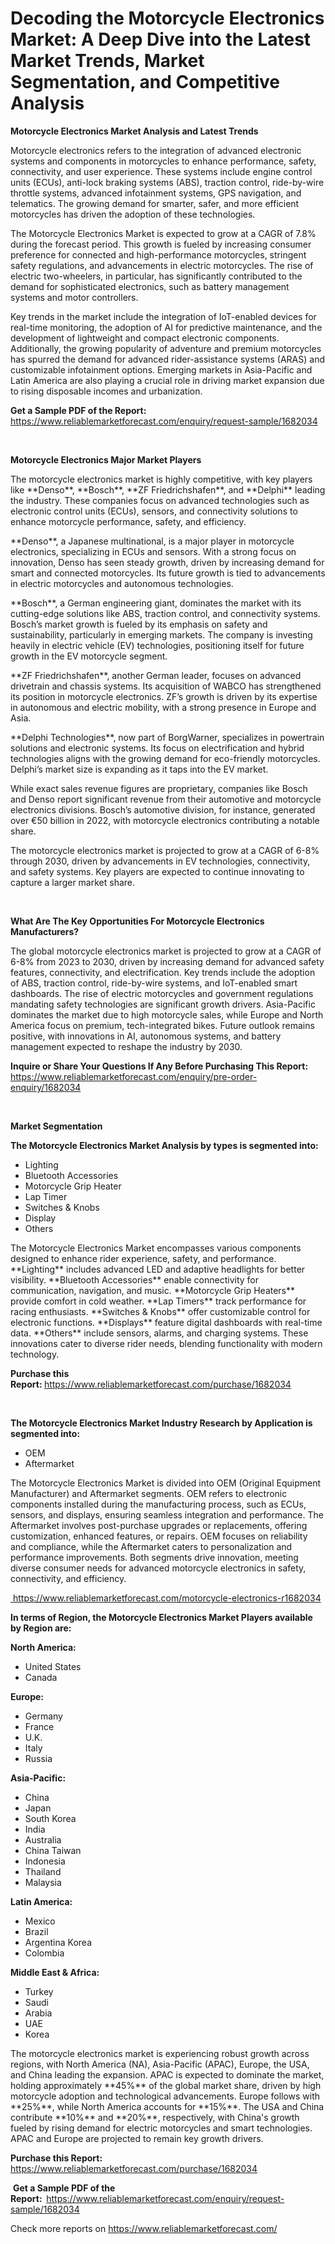 <p><h1>Decoding the Motorcycle Electronics Market: A Deep Dive into the Latest Market Trends, Market Segmentation, and Competitive Analysis</h1></p><p><strong>Motorcycle Electronics Market Analysis and Latest Trends</strong></p>
<p><p>Motorcycle electronics refers to the integration of advanced electronic systems and components in motorcycles to enhance performance, safety, connectivity, and user experience. These systems include engine control units (ECUs), anti-lock braking systems (ABS), traction control, ride-by-wire throttle systems, advanced infotainment systems, GPS navigation, and telematics. The growing demand for smarter, safer, and more efficient motorcycles has driven the adoption of these technologies.</p><p>The Motorcycle Electronics Market is expected to grow at a CAGR of 7.8% during the forecast period. This growth is fueled by increasing consumer preference for connected and high-performance motorcycles, stringent safety regulations, and advancements in electric motorcycles. The rise of electric two-wheelers, in particular, has significantly contributed to the demand for sophisticated electronics, such as battery management systems and motor controllers.</p><p>Key trends in the market include the integration of IoT-enabled devices for real-time monitoring, the adoption of AI for predictive maintenance, and the development of lightweight and compact electronic components. Additionally, the growing popularity of adventure and premium motorcycles has spurred the demand for advanced rider-assistance systems (ARAS) and customizable infotainment options. Emerging markets in Asia-Pacific and Latin America are also playing a crucial role in driving market expansion due to rising disposable incomes and urbanization.</p></p>
<p><strong>Get a Sample PDF of the Report:&nbsp;</strong> <a href="https://www.reliablemarketforecast.com/enquiry/request-sample/1682034?utm_campaign=1105&utm_medium=2&utm_source=Github&utm_content=ia&utm_term=23012025&utm_id=motorcycle-electronics">https://www.reliablemarketforecast.com/enquiry/request-sample/1682034</a></p>
<p>&nbsp;</p>
<p><strong>Motorcycle Electronics Major Market Players</strong></p>
<p><p>The motorcycle electronics market is highly competitive, with key players like **Denso**, **Bosch**, **ZF Friedrichshafen**, and **Delphi** leading the industry. These companies focus on advanced technologies such as electronic control units (ECUs), sensors, and connectivity solutions to enhance motorcycle performance, safety, and efficiency.</p><p>**Denso**, a Japanese multinational, is a major player in motorcycle electronics, specializing in ECUs and sensors. With a strong focus on innovation, Denso has seen steady growth, driven by increasing demand for smart and connected motorcycles. Its future growth is tied to advancements in electric motorcycles and autonomous technologies.</p><p>**Bosch**, a German engineering giant, dominates the market with its cutting-edge solutions like ABS, traction control, and connectivity systems. Bosch’s market growth is fueled by its emphasis on safety and sustainability, particularly in emerging markets. The company is investing heavily in electric vehicle (EV) technologies, positioning itself for future growth in the EV motorcycle segment.</p><p>**ZF Friedrichshafen**, another German leader, focuses on advanced drivetrain and chassis systems. Its acquisition of WABCO has strengthened its position in motorcycle electronics. ZF’s growth is driven by its expertise in autonomous and electric mobility, with a strong presence in Europe and Asia.</p><p>**Delphi Technologies**, now part of BorgWarner, specializes in powertrain solutions and electronic systems. Its focus on electrification and hybrid technologies aligns with the growing demand for eco-friendly motorcycles. Delphi’s market size is expanding as it taps into the EV market.</p><p>While exact sales revenue figures are proprietary, companies like Bosch and Denso report significant revenue from their automotive and motorcycle electronics divisions. Bosch’s automotive division, for instance, generated over €50 billion in 2022, with motorcycle electronics contributing a notable share.</p><p>The motorcycle electronics market is projected to grow at a CAGR of 6-8% through 2030, driven by advancements in EV technologies, connectivity, and safety systems. Key players are expected to continue innovating to capture a larger market share.</p></p>
<p>&nbsp;</p>
<p><strong>What Are The Key Opportunities For Motorcycle Electronics Manufacturers?</strong></p>
<p><p>The global motorcycle electronics market is projected to grow at a CAGR of 6-8% from 2023 to 2030, driven by increasing demand for advanced safety features, connectivity, and electrification. Key trends include the adoption of ABS, traction control, ride-by-wire systems, and IoT-enabled smart dashboards. The rise of electric motorcycles and government regulations mandating safety technologies are significant growth drivers. Asia-Pacific dominates the market due to high motorcycle sales, while Europe and North America focus on premium, tech-integrated bikes. Future outlook remains positive, with innovations in AI, autonomous systems, and battery management expected to reshape the industry by 2030.</p></p>
<p><strong>Inquire or Share Your Questions If Any Before Purchasing This Report:</strong> <a href="https://www.reliablemarketforecast.com/enquiry/pre-order-enquiry/1682034?utm_campaign=1105&utm_medium=2&utm_source=Github&utm_content=ia&utm_term=23012025&utm_id=motorcycle-electronics">https://www.reliablemarketforecast.com/enquiry/pre-order-enquiry/1682034</a></p>
<p>&nbsp;</p>
<p><strong>Market Segmentation</strong></p>
<p><strong>The Motorcycle Electronics Market Analysis by types is segmented into:</strong></p>
<p><ul><li>Lighting</li><li>Bluetooth Accessories</li><li>Motorcycle Grip Heater</li><li>Lap Timer</li><li>Switches & Knobs</li><li>Display</li><li>Others</li></ul></p>
<p><p>The Motorcycle Electronics Market encompasses various components designed to enhance rider experience, safety, and performance. **Lighting** includes advanced LED and adaptive headlights for better visibility. **Bluetooth Accessories** enable connectivity for communication, navigation, and music. **Motorcycle Grip Heaters** provide comfort in cold weather. **Lap Timers** track performance for racing enthusiasts. **Switches & Knobs** offer customizable control for electronic functions. **Displays** feature digital dashboards with real-time data. **Others** include sensors, alarms, and charging systems. These innovations cater to diverse rider needs, blending functionality with modern technology.</p></p>
<p><strong>Purchase this Report:&nbsp;</strong><a href="https://www.reliablemarketforecast.com/purchase/1682034?utm_campaign=1105&utm_medium=2&utm_source=Github&utm_content=ia&utm_term=23012025&utm_id=motorcycle-electronics">https://www.reliablemarketforecast.com/purchase/1682034</a></p>
<p>&nbsp;</p>
<p><strong>The Motorcycle Electronics Market Industry Research by Application is segmented into:</strong></p>
<p><ul><li>OEM</li><li>Aftermarket</li></ul></p>
<p><p>The Motorcycle Electronics Market is divided into OEM (Original Equipment Manufacturer) and Aftermarket segments. OEM refers to electronic components installed during the manufacturing process, such as ECUs, sensors, and displays, ensuring seamless integration and performance. The Aftermarket involves post-purchase upgrades or replacements, offering customization, enhanced features, or repairs. OEM focuses on reliability and compliance, while the Aftermarket caters to personalization and performance improvements. Both segments drive innovation, meeting diverse consumer needs for advanced motorcycle electronics in safety, connectivity, and efficiency.</p></p>
<p><a href="https://www.reliablemarketforecast.com/motorcycle-electronics-r1682034?utm_campaign=1105&utm_medium=2&utm_source=Github&utm_content=ia&utm_term=23012025&utm_id=motorcycle-electronics">&nbsp;https://www.reliablemarketforecast.com/motorcycle-electronics-r1682034</a></p>
<p><strong>In terms of Region, the Motorcycle Electronics Market Players available by Region are:</strong></p>
<p>
    <p> <strong> North America: </strong>
        <ul>
            <li>United States</li>
            <li>Canada</li>
        </ul>
        </p> 
    <p> <strong> Europe: </strong>
        <ul>
            <li>Germany</li>
            <li>France</li>
            <li>U.K.</li>
            <li>Italy</li>
            <li>Russia</li>
        </ul>
        </p> 
    <p> <strong> Asia-Pacific: </strong>
        <ul>
            <li>China</li>
            <li>Japan</li>
            <li>South Korea</li>
            <li>India</li>
            <li>Australia</li>
            <li>China Taiwan</li>
            <li>Indonesia</li>
            <li>Thailand</li>
            <li>Malaysia</li>
        </ul>
        </p> 
    <p> <strong> Latin America: </strong>
        <ul>
            <li>Mexico</li>
            <li>Brazil</li>
            <li>Argentina Korea</li>
            <li>Colombia</li>
        </ul>
        </p> 
    <p> <strong> Middle East & Africa: </strong>
        <ul>
            <li>Turkey</li>
            <li>Saudi</li>
            <li>Arabia</li>
            <li>UAE</li>
            <li>Korea</li>
        </ul>
    </p>
    </p>
<p><p>The motorcycle electronics market is experiencing robust growth across regions, with North America (NA), Asia-Pacific (APAC), Europe, the USA, and China leading the expansion. APAC is expected to dominate the market, holding approximately **45%** of the global market share, driven by high motorcycle adoption and technological advancements. Europe follows with **25%**, while North America accounts for **15%**. The USA and China contribute **10%** and **20%**, respectively, with China's growth fueled by rising demand for electric motorcycles and smart technologies. APAC and Europe are projected to remain key growth drivers.</p></p>
<p><strong>Purchase this Report: </strong><a href="https://www.reliablemarketforecast.com/purchase/1682034?utm_campaign=1105&utm_medium=2&utm_source=Github&utm_content=ia&utm_term=23012025&utm_id=motorcycle-electronics">https://www.reliablemarketforecast.com/purchase/1682034</a></p>
<p>&nbsp;<strong>Get a Sample PDF of the Report:&nbsp;&nbsp;</strong><a href="https://www.reliablemarketforecast.com/enquiry/request-sample/1682034?utm_campaign=1105&utm_medium=2&utm_source=Github&utm_content=ia&utm_term=23012025&utm_id=motorcycle-electronics">https://www.reliablemarketforecast.com/enquiry/request-sample/1682034</a></p>
<p><strong></strong></p>
<p>Check more reports on <a href="https://www.reliablemarketforecast.com/?utm_campaign=1105&utm_medium=2&utm_source=Github&utm_content=ia&utm_term=23012025&utm_id=motorcycle-electronics">https://www.reliablemarketforecast.com/</a></p>